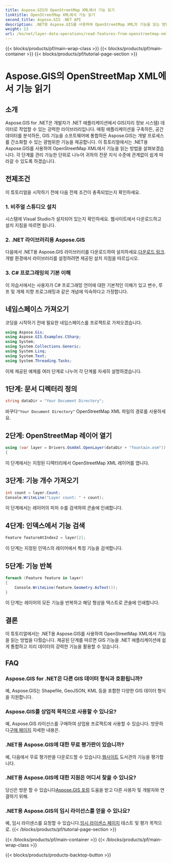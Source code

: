 ```yaml
---
title: Aspose.GIS의 OpenStreetMap XML에서 기능 읽기
linktitle: OpenStreetMap XML에서 기능 읽기
second_title: Aspose.GIS .NET API
description: .NET용 Aspose.GIS를 사용하여 OpenStreetMap XML의 기능을 읽는 방법을 알아보세요. 코드 예제가 포함된 단계별 튜토리얼입니다.
weight: 13
url: /ko/net/layer-data-operations/read-features-from-openstreetmap-xml/
---
```


{{< blocks/products/pf/main-wrap-class >}}
{{< blocks/products/pf/main-container >}}
{{< blocks/products/pf/tutorial-page-section >}}

# Aspose.GIS의 OpenStreetMap XML에서 기능 읽기

## 소개
Aspose.GIS for .NET은 개발자가 .NET 애플리케이션에서 GIS(지리 정보 시스템) 데이터로 작업할 수 있는 강력한 라이브러리입니다. 매핑 애플리케이션을 구축하든, 공간 데이터를 분석하든, GIS 기능을 소프트웨어에 통합하든 Aspose.GIS는 개발 프로세스를 간소화할 수 있는 광범위한 기능을 제공합니다.
이 튜토리얼에서는 .NET용 Aspose.GIS를 사용하여 OpenStreetMap XML에서 기능을 읽는 방법을 살펴보겠습니다. 각 단계를 관리 가능한 단위로 나누어 귀하의 전문 지식 수준에 관계없이 쉽게 따라갈 수 있도록 하겠습니다.
## 전제조건
이 튜토리얼을 시작하기 전에 다음 전제 조건이 충족되었는지 확인하세요.
### 1. 비주얼 스튜디오 설치
시스템에 Visual Studio가 설치되어 있는지 확인하세요. 웹사이트에서 다운로드하고 설치 지침을 따르면 됩니다.
### 2. .NET 라이브러리용 Aspose.GIS
 다음에서 .NET용 Aspose.GIS 라이브러리를 다운로드하여 설치하세요.[다운로드 링크](https://releases.aspose.com/gis/net/). 개발 환경에서 라이브러리를 설정하려면 제공된 설치 지침을 따르십시오.
### 3. C# 프로그래밍의 기본 이해
이 자습서에서는 사용자가 C# 프로그래밍 언어에 대한 기본적인 이해가 있고 변수, 루프 및 개체 지향 프로그래밍과 같은 개념에 익숙하다고 가정합니다.
## 네임스페이스 가져오기
코딩을 시작하기 전에 필요한 네임스페이스를 프로젝트로 가져오겠습니다.

```csharp
using Aspose.Gis;
using Aspose.GIS.Examples.CSharp;
using System;
using System.Collections.Generic;
using System.Linq;
using System.Text;
using System.Threading.Tasks;
```

이제 제공된 예제를 여러 단계로 나누어 각 단계를 자세히 설명하겠습니다.
## 1단계: 문서 디렉터리 정의
```csharp
string dataDir = "Your Document Directory";
```
 바꾸다`"Your Document Directory"` OpenStreetMap XML 파일의 경로를 사용하세요.
## 2단계: OpenStreetMap 레이어 열기
```csharp
using (var layer = Drivers.OsmXml.OpenLayer(dataDir + "fountain.osm"))
{
```
이 단계에서는 지정된 디렉터리에서 OpenStreetMap XML 레이어를 엽니다.
## 3단계: 기능 개수 가져오기
```csharp
int count = layer.Count;
Console.WriteLine("Layer count: " + count);
```
이 단계에서는 레이어의 피처 수를 검색하여 콘솔에 인쇄합니다.
## 4단계: 인덱스에서 기능 검색
```csharp
Feature featureAtIndex2 = layer[2];
```
이 단계는 지정된 인덱스의 레이어에서 특정 기능을 검색합니다.
## 5단계: 기능 반복
```csharp
foreach (Feature feature in layer)
{
    Console.WriteLine(feature.Geometry.AsText());
}
```
이 단계는 레이어의 모든 기능을 반복하고 해당 형상을 텍스트로 콘솔에 인쇄합니다.
## 결론
이 튜토리얼에서는 .NET용 Aspose.GIS를 사용하여 OpenStreetMap XML에서 기능을 읽는 방법을 다뤘습니다. 제공된 단계를 따르면 GIS 기능을 .NET 애플리케이션에 쉽게 통합하고 지리 데이터의 강력한 기능을 활용할 수 있습니다.
## FAQ
### Aspose.GIS for .NET은 다른 GIS 데이터 형식과 호환됩니까?
예, Aspose.GIS는 Shapefile, GeoJSON, KML 등을 포함한 다양한 GIS 데이터 형식을 지원합니다.
### Aspose.GIS를 상업적 목적으로 사용할 수 있나요?
예, Aspose.GIS 라이선스를 구매하여 상업용 프로젝트에 사용할 수 있습니다. 방문하다[구매 페이지](https://purchase.aspose.com/buy) 자세한 내용은.
### .NET용 Aspose.GIS에 대한 무료 평가판이 있습니까?
 예, 다음에서 무료 평가판을 다운로드할 수 있습니다.[웹사이트](https://releases.aspose.com/) 도서관의 기능을 평가합니다.
### .NET용 Aspose.GIS에 대한 지원은 어디서 찾을 수 있나요?
 당신은 방문 할 수 있습니다[Aspose.GIS 포럼](https://forum.aspose.com/c/gis/33) 도움을 받고 다른 사용자 및 개발자와 연결하기 위해.
### .NET용 Aspose.GIS의 임시 라이선스를 얻을 수 있나요?
 예, 임시 라이센스를 요청할 수 있습니다.[임시 라이센스 페이지](https://purchase.aspose.com/temporary-license/) 테스트 및 평가 목적으로.
{{< /blocks/products/pf/tutorial-page-section >}}

{{< /blocks/products/pf/main-container >}}
{{< /blocks/products/pf/main-wrap-class >}}

{{< blocks/products/products-backtop-button >}}
